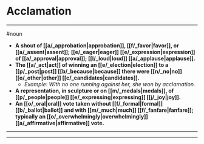 # Acclamation
---
#noun
- **A shout of [[a/_approbation|approbation]], [[f/_favor|favor]], or [[a/_assent|assent]]; [[e/_eager|eager]] [[e/_expression|expression]] of [[a/_approval|approval]]; [[l/_loud|loud]] [[a/_applause|applause]].**
- **The [[a/_act|act]] of winning an [[e/_election|election]] to a [[p/_post|post]] [[b/_because|because]] there were [[n/_no|no]] [[o/_other|other]] [[c/_candidates|candidates]].**
	- _Example: With no one running against her, she won by acclamation._
- **A representation, in sculpture or on [[m/_medals|medals]], of [[p/_people|people]] [[e/_expressing|expressing]] [[j/_joy|joy]].**
- **An [[o/_oral|oral]] vote taken without [[f/_formal|formal]] [[b/_ballot|ballot]] and with [[m/_much|much]] [[f/_fanfare|fanfare]]; typically an [[o/_overwhelmingly|overwhelmingly]] [[a/_affirmative|affirmative]] vote.**
---
---
